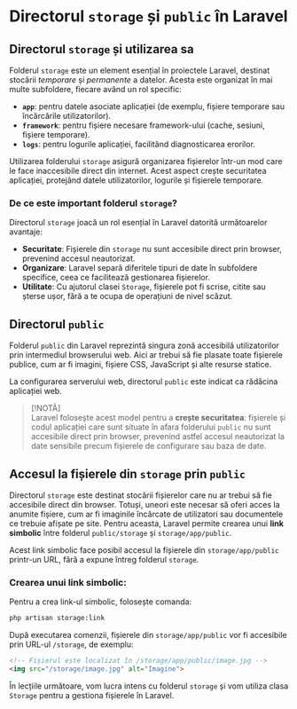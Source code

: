 # Directorul `storage` și `public` în Laravel

## Directorul `storage` și utilizarea sa

Folderul `storage` este un element esențial în proiectele Laravel, destinat stocării *temporare* și *permanente* a datelor. Acesta este organizat în mai multe subfoldere, fiecare având un rol specific:

- **`app`**: pentru datele asociate aplicației (de exemplu, fișiere temporare sau încărcările utilizatorilor).  
- **`framework`**: pentru fișiere necesare framework-ului (cache, sesiuni, fișiere temporare).  
- **`logs`**: pentru logurile aplicației, facilitând diagnosticarea erorilor.  

Utilizarea folderului `storage` asigură organizarea fișierelor într-un mod care le face inaccesibile direct din internet. Acest aspect crește securitatea aplicației, protejând datele utilizatorilor, logurile și fișierele temporare.

### De ce este important folderul `storage`?

Directorul `storage` joacă un rol esențial în Laravel datorită următoarelor avantaje:

- **Securitate**: Fișierele din `storage` nu sunt accesibile direct prin browser, prevenind accesul neautorizat.  
- **Organizare**: Laravel separă diferitele tipuri de date în subfoldere specifice, ceea ce facilitează gestionarea fișierelor.  
- **Utilitate**: Cu ajutorul clasei `Storage`, fișierele pot fi scrise, citite sau șterse ușor, fără a te ocupa de operațiuni de nivel scăzut.

## Directorul `public`

Folderul `public` din Laravel reprezintă singura zonă accesibilă utilizatorilor prin intermediul browserului web. Aici ar trebui să fie plasate toate fișierele publice, cum ar fi imagini, fișiere CSS, JavaScript și alte resurse statice.

La configurarea serverului web, directorul `public` este indicat ca rădăcina aplicației web.

> [!NOTĂ]  
> Laravel folosește acest model pentru a **crește securitatea**: fișierele și codul aplicației care sunt situate în afara folderului `public` nu sunt accesibile direct prin browser, prevenind astfel accesul neautorizat la date sensibile precum fișierele de configurare sau baza de date.

## Accesul la fișierele din `storage` prin `public`

Directorul `storage` este destinat stocării fișierelor care nu ar trebui să fie accesibile direct din browser. Totuși, uneori este necesar să oferi acces la anumite fișiere, cum ar fi imaginile încărcate de utilizatori sau documentele ce trebuie afișate pe site. Pentru aceasta, Laravel permite crearea unui **link simbolic** între folderul `public/storage` și `storage/app/public`.

Acest link simbolic face posibil accesul la fișierele din `storage/app/public` printr-un URL, fără a expune întreg folderul `storage`.

### Crearea unui link simbolic:

Pentru a crea link-ul simbolic, folosește comanda:

```bash
php artisan storage:link
```

După executarea comenzii, fișierele din `storage/app/public` vor fi accesibile prin URL-ul `/storage`, de exemplu:

```html
<!-- Fișierul este localizat în /storage/app/public/image.jpg -->
<img src="/storage/image.jpg" alt="Imagine">
```

În lecțiile următoare, vom lucra intens cu folderul `storage` și vom utiliza clasa `Storage` pentru a gestiona fișierele în Laravel.